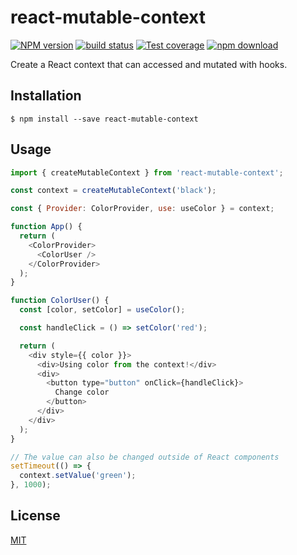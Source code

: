 # react-mutable-context

[![NPM version][npm-image]][npm-url]
[![build status][travis-image]][travis-url]
[![Test coverage][codecov-image]][codecov-url]
[![npm download][download-image]][download-url]

Create a React context that can accessed and mutated with hooks.

## Installation

`$ npm install --save react-mutable-context`

## Usage

```js
import { createMutableContext } from 'react-mutable-context';

const context = createMutableContext('black');

const { Provider: ColorProvider, use: useColor } = context;

function App() {
  return (
    <ColorProvider>
      <ColorUser />
    </ColorProvider>
  );
}

function ColorUser() {
  const [color, setColor] = useColor();

  const handleClick = () => setColor('red');

  return (
    <div style={{ color }}>
      <div>Using color from the context!</div>
      <div>
        <button type="button" onClick={handleClick}>
          Change color
        </button>
      </div>
    </div>
  );
}

// The value can also be changed outside of React components
setTimeout(() => {
  context.setValue('green');
}, 1000);
```

## License

[MIT](./LICENSE)

[npm-image]: https://img.shields.io/npm/v/react-mutable-context.svg?style=flat-square
[npm-url]: https://www.npmjs.com/package/react-mutable-context
[travis-image]: https://img.shields.io/travis/targos/react-mutable-context/master.svg?style=flat-square
[travis-url]: https://travis-ci.org/targos/react-mutable-context
[codecov-image]: https://img.shields.io/codecov/c/github/targos/react-mutable-context.svg?style=flat-square
[codecov-url]: https://codecov.io/gh/targos/react-mutable-context
[download-image]: https://img.shields.io/npm/dm/react-mutable-context.svg?style=flat-square
[download-url]: https://www.npmjs.com/package/react-mutable-context
